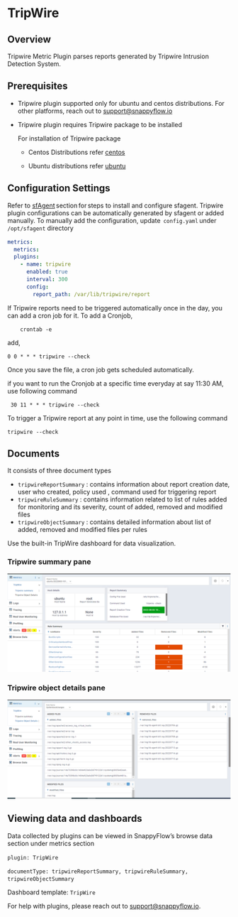 # TripWire

## Overview

Tripwire Metric Plugin parses reports generated by Tripwire Intrusion Detection System.

## Prerequisites

- Tripwire plugin supported only for ubuntu and centos distributions. For other platforms, reach out to support@snappyflow.io

- Tripwire plugin requires Tripwire package to be installed
  
  For installation of Tripwire package
  
  - Centos Distributions refer [centos](https://www.howtoforge.com/tutorial/monitoring-and-detecting-modified-files-using-tripwire-on-centos-7/) 
  
  - Ubuntu distributions refer  [ubuntu](https://techdirectarchive.com/2022/03/24/how-to-install-and-configure-tripwire-on-ubuntu/)

## Configuration Settings

Refer to [sfAgent](/docs/Quick_Start/getting_started#sfagent) section for steps to install and configure sfagent. Tripwire plugin configurations can be automatically generated by sfagent or added manually. To manually add the configuration, update  `config.yaml` under `/opt/sfagent` directory

```yaml
metrics: 
  metrics: 
  plugins: 
    - name: tripwire
      enabled: true
      interval: 300
      config:
        report_path: /var/lib/tripwire/report
```

If Tripwire reports need to be triggered automatically once in the day, you can add a cron job for it.
To add a Cronjob,

```commandline
    crontab -e
```

add,

```
0 0 * * * tripwire --check
```

Once you save the file, a cron job gets scheduled automatically. 

if you want to run the Cronjob at a specific time everyday at say 11:30 AM, use following command

```commandline
 30 11 * * * tripwire --check
```

To trigger a Tripwire report at any point in time, use the following command

```
tripwire --check 
```

## Documents

It consists of three document types

- `tripwireReportSummary` : contains information about report creation date, user who created, policy used , command used for triggering report
- `tripwireRuleSummary` : contains information related to list of rules added for monitoring and its severity, count of added, removed and modified files
- `tripwireObjectSummary` : contains detailed information about list of added, removed and modified files per rules

Use the built-in TripWire dashboard for data visualization.

### Tripwire summary pane

![img.png](./images/TripWire_Summary.png)

### Tripwire object details pane

![img_1.png](./images/TripwireObjectDetails.png)

## Viewing data and dashboards

Data collected by plugins can be viewed in SnappyFlow’s browse data section under metrics section 

`plugin: TripWire`

`documentType: tripwireReportSummary, tripwireRuleSummary, tripwireObjectSummary`

Dashboard template: `TripWire`

For help with plugins, please reach out to [support@snappyflow.io](mailto:support@snappyflow.io).
